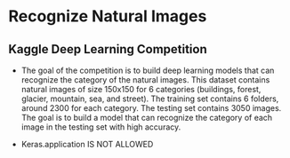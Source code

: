 # Recognize Natural Images

## Kaggle Deep Learning Competition

- The goal of the competition is to build deep learning models that can recognize the category of the natural images.
  This dataset contains natural images of size 150x150 for 6 categories (buildings, forest, glacier, mountain, sea, and
  street). The training set contains 6 folders, around 2300 for each category. The testing set contains 3050 images. The
  goal is to build a model that can recognize the category of each image in the testing set with high accuracy.

- Keras.application IS NOT ALLOWED
